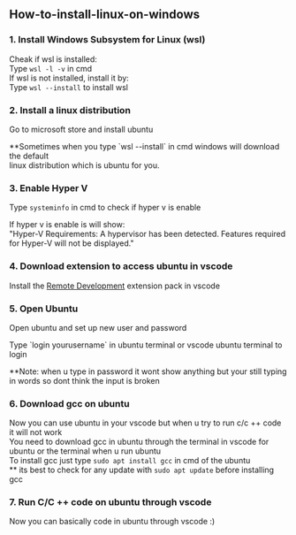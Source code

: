 ## How-to-install-linux-on-windows

### 1. Install Windows Subsystem for Linux (wsl)
Cheak if wsl is installed:
<br>
Type `wsl -l -v` in cmd
<br>
If wsl is not installed, install it by:
<br>
Type `wsl --install` to install wsl

### 2. Install a linux distribution
<p>Go to microsoft store and install ubuntu</p>
**Sometimes when you type `wsl --install` in cmd windows will download the default
<br>
linux distribution which is ubuntu for you.

### 3. Enable Hyper V
Type `systeminfo` in cmd to check if hyper v is enable
<p>If hyper v is enable is will show: <br>
"Hyper-V Requirements:      A hypervisor has been detected. Features required for Hyper-V will not be displayed."</p>

### 4. Download extension to access ubuntu in vscode
<p>Install the <a href="https://marketplace.visualstudio.com/items?itemName=ms-vscode-remote.vscode-remote-extensionpack" target="_blank" rel="noopener noreferrer">Remote Development</a> extension pack in vscode</p>

### 5. Open Ubuntu
<p>Open ubuntu and set up new user and password</p>
Type `login yourusername` in ubuntu terminal or vscode ubuntu terminal to login
<br>
<p>**Note: when u type in password it wont show anything but your still typing in words so dont think the input is broken</p>

### 6. Download gcc on ubuntu
Now you can use ubuntu in your vscode but when u try to run c/c ++ code it will not work
<br>
You need to download gcc in ubuntu through the terminal in vscode for ubuntu or the terminal when u run ubuntu
<br>
To install gcc just type `sudo apt install gcc` in cmd of the ubuntu
<br>
** its best to check for any update with `sudo apt update` before installing gcc

### 7. Run C/C ++ code on ubuntu through vscode
<p>Now you can basically code in ubuntu through vscode :)</p>
